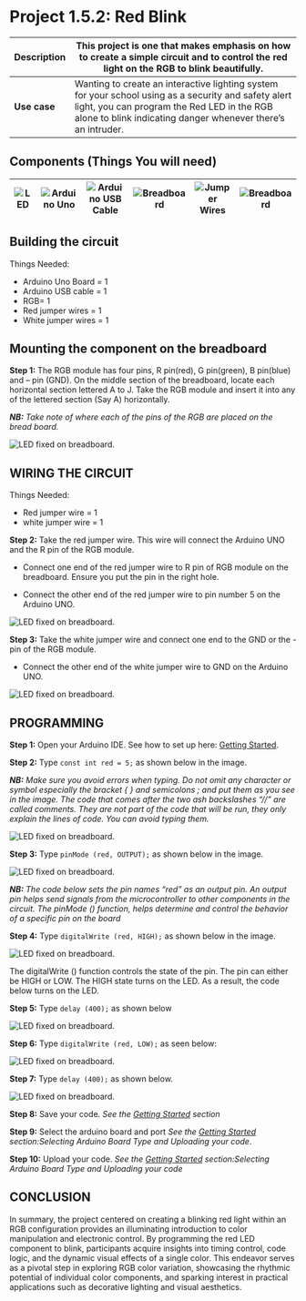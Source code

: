 # Project 1.5.2: Red Blink

| **Description** | This project is one that makes emphasis on how to create a simple circuit and to control the red light on the RGB to blink beautifully. |
|------------------|----------------------------------------------------------------|
| **Use case**     | Wanting to create an interactive lighting system for your school using as a security and safety alert light, you can program the Red LED in the RGB alone to blink indicating danger whenever there’s an intruder. |

## Components (Things You will need)

| ![LED](../../assets/components/leds.webp) | ![Arduino Uno](../../assets/components/arduino.webp) | ![Arduino USB Cable](../../assets/components/usbcable.webp) | ![Breadboard](../../assets/components/breadboard.webp) |![Jumper Wires](../../assets/components/jumperwires.webp)|![Breadboard](../../assets/components/RGB.webp)
|-------------------------|-------------------------|-------------------------|-------------------------|-------------------------|-------------------------|

## Building the circuit

Things Needed:

-	Arduino Uno Board = 1
-	Arduino USB cable = 1
-	RGB= 1
-	Red jumper wires = 1
-	White jumper wires = 1

## Mounting the component on the breadboard

**Step 1:** The RGB module has four pins, R pin(red), G pin(green), B pin(blue) and – pin (GND). On the middle section of the breadboard, locate each horizontal section lettered A to J. Take the RGB module and insert it into any of the lettered section (Say A) horizontally. 

 _**NB:** Take note of where each of the pins of the RGB are placed on the bread board._



![LED fixed on breadboard](../../assets/1.0/RGB/RED_G_B/circuit_1.webp).


## WIRING THE CIRCUIT

Things Needed:

-	Red jumper wire = 1
-	white jumper wire = 1

**Step 2:** Take the red jumper wire. This wire will connect the Arduino UNO and the R pin of the RGB module. 

- Connect one end of the red jumper wire to R pin of RGB module on the breadboard. Ensure you put the pin in the right hole.

- Connect the other end of the red jumper wire to pin number 5 on the Arduino UNO.


![LED fixed on breadboard](../../assets/1.0/RGB/RED_G_B/circuit_2.webp).

**Step 3:** Take the white jumper wire and connect one end to the GND or the - pin of the RGB module.

- Connect the other end of the white jumper wire to GND on the Arduino UNO.


![LED fixed on breadboard](../../assets/1.0/RGB/RED_G_B/circuit_3.webp).

## PROGRAMMING

**Step 1:** Open your Arduino IDE. See how to set up here: [Getting Started](../../getting-started/overview.md).

**Step 2:** Type ```const int red = 5;``` as shown below in the image.

_**NB:** Make sure you avoid errors when typing. Do not omit any character or symbol especially the bracket { }  and semicolons ;  and put them as you see in the image. The code that comes after the two ash backslashes “//” are called comments. They are not part of the code that will be run, they only explain the lines of code. You can avoid typing them._

![LED fixed on breadboard](../../assets/1.0/RGB/RED_G_B/code_1.webp).

**Step 3:** Type ```pinMode (red, OUTPUT);``` as shown below in the image.

![LED fixed on breadboard](../../assets/1.0/RGB/RED_G_B/code_2.webp).

_**NB:** The code below sets the pin names “red” as an output pin. An output pin helps send signals from the microcontroller to other components in the circuit. The pinMode () function, helps determine and control the behavior of a specific pin on the board_

**Step 4:** Type ```digitalWrite (red, HIGH);``` as shown below in the image.

![LED fixed on breadboard](../../assets/1.0/RGB/RED_G_B/code_3.webp).

The digitalWrite () function controls the state of the pin. The pin can either be HIGH or LOW. The HIGH state turns on the LED. As a result, the code below turns on the LED.

**Step 5:** Type  ```delay (400);``` as shown below 

![LED fixed on breadboard](../../assets/1.0/RGB/RED_G_B_Blink/code_1.webp).

**Step 6:** Type ```digitalWrite (red, LOW);``` as seen below:

![LED fixed on breadboard](../../assets/1.0/RGB/RED_G_B_Blink/code_2.webp).

**Step 7:** Type ```delay (400);``` as shown below.

![LED fixed on breadboard](../../assets/1.0/RGB/RED_G_B_Blink/code_3.webp).

**Step 8:** Save your code. _See the [Getting Started](../../getting-started/overview.md) section_

**Step 9:** Select the arduino board and port _See the [Getting Started](../../getting-started/overview.md) section:Selecting Arduino Board Type and Uploading your code_.

**Step 10:** Upload your code. _See the [Getting Started](../../getting-started/overview.md) section:Selecting Arduino Board Type and Uploading your code_

## CONCLUSION

In summary, the project centered on creating a blinking red light within an RGB configuration provides an illuminating introduction to color manipulation and electronic control. By programming the red LED component to blink, participants acquire insights into timing control, code logic, and the dynamic visual effects of a single color. This endeavor serves as a pivotal step in exploring RGB color variation, showcasing the rhythmic potential of individual color components, and sparking interest in practical applications such as decorative lighting and visual aesthetics.